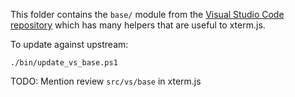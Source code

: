This folder contains the `base/` module from the [Visual Studio Code repository](https://github.com/microsoft/vscode) which has many helpers that are useful to xterm.js.

To update against upstream:

```
./bin/update_vs_base.ps1
```

TODO: Mention review `src/vs/base` in xterm.js
